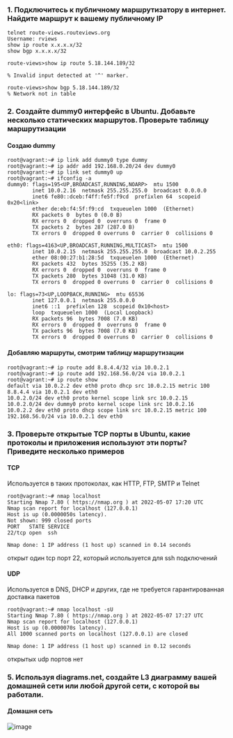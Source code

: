 ### 1. Подключитесь к публичному маршрутизатору в интернет. Найдите маршрут к вашему публичному IP
```
telnet route-views.routeviews.org
Username: rviews
show ip route x.x.x.x/32
show bgp x.x.x.x/32
```

```
route-views>show ip route 5.18.144.189/32
                                      ^
% Invalid input detected at '^' marker.
```

```
route-views>show bgp 5.18.144.189/32
% Network not in table
```
### 2. Создайте dummy0 интерфейс в Ubuntu. Добавьте несколько статических маршрутов. Проверьте таблицу маршрутизации
#### Создаю dummy
```
root@vagrant:~# ip link add dummy0 type dummy
root@vagrant:~# ip addr add 192.168.0.20/24 dev dummy0
root@vagrant:~# ip link set dummy0 up
root@vagrant:~# ifconfig -a
dummy0: flags=195<UP,BROADCAST,RUNNING,NOARP>  mtu 1500
        inet 10.0.2.16  netmask 255.255.255.0  broadcast 0.0.0.0
        inet6 fe80::dceb:f4ff:fe5f:f9cd  prefixlen 64  scopeid 0x20<link>
        ether de:eb:f4:5f:f9:cd  txqueuelen 1000  (Ethernet)
        RX packets 0  bytes 0 (0.0 B)
        RX errors 0  dropped 0  overruns 0  frame 0
        TX packets 2  bytes 287 (287.0 B)
        TX errors 0  dropped 0 overruns 0  carrier 0  collisions 0

eth0: flags=4163<UP,BROADCAST,RUNNING,MULTICAST>  mtu 1500
        inet 10.0.2.15  netmask 255.255.255.0  broadcast 10.0.2.255
        ether 08:00:27:b1:28:5d  txqueuelen 1000  (Ethernet)
        RX packets 432  bytes 35255 (35.2 KB)
        RX errors 0  dropped 0  overruns 0  frame 0
        TX packets 280  bytes 31048 (31.0 KB)
        TX errors 0  dropped 0 overruns 0  carrier 0  collisions 0

lo: flags=73<UP,LOOPBACK,RUNNING>  mtu 65536
        inet 127.0.0.1  netmask 255.0.0.0
        inet6 ::1  prefixlen 128  scopeid 0x10<host>
        loop  txqueuelen 1000  (Local Loopback)
        RX packets 96  bytes 7008 (7.0 KB)
        RX errors 0  dropped 0  overruns 0  frame 0
        TX packets 96  bytes 7008 (7.0 KB)
        TX errors 0  dropped 0 overruns 0  carrier 0  collisions 0
```
#### Добавляю маршруты, смотрим таблицу маршрутизации
```
root@vagrant:~# ip route add 8.8.4.4/32 via 10.0.2.1
root@vagrant:~# ip route add 192.168.56.0/24 via 10.0.2.1
root@vagrant:~# ip route show
default via 10.0.2.2 dev eth0 proto dhcp src 10.0.2.15 metric 100
8.8.4.4 via 10.0.2.1 dev eth0
10.0.2.0/24 dev eth0 proto kernel scope link src 10.0.2.15
10.0.2.0/24 dev dummy0 proto kernel scope link src 10.0.2.16
10.0.2.2 dev eth0 proto dhcp scope link src 10.0.2.15 metric 100
192.168.56.0/24 via 10.0.2.1 dev eth0

```
### 3. Проверьте открытые TCP порты в Ubuntu, какие протоколы и приложения используют эти порты? Приведите несколько примеров

#### TCP
Используется в таких протоколах, как HTTP, FTP, SMTP и Telnet
```
root@vagrant:~# nmap localhost
Starting Nmap 7.80 ( https://nmap.org ) at 2022-05-07 17:20 UTC
Nmap scan report for localhost (127.0.0.1)
Host is up (0.0000050s latency).
Not shown: 999 closed ports
PORT   STATE SERVICE
22/tcp open  ssh

Nmap done: 1 IP address (1 host up) scanned in 0.14 seconds
```
открыт один tcp порт 22, который используется для ssh подключений
#### UDP
Используется в DNS, DHCP и других, где не требуется гарантированная доставка пакетов
```
root@vagrant:~# nmap localhost -sU
Starting Nmap 7.80 ( https://nmap.org ) at 2022-05-07 17:27 UTC
Nmap scan report for localhost (127.0.0.1)
Host is up (0.0000070s latency).
All 1000 scanned ports on localhost (127.0.0.1) are closed

Nmap done: 1 IP address (1 host up) scanned in 0.12 seconds
```
открытых udp портов нет



### 5. Используя diagrams.net, создайте L3 диаграмму вашей домашней сети или любой другой сети, с которой вы работали.
#### Домашня сеть
![image](https://user-images.githubusercontent.com/98211990/167265896-174a90c3-11b6-40c8-a682-37e1945294b0.png)

